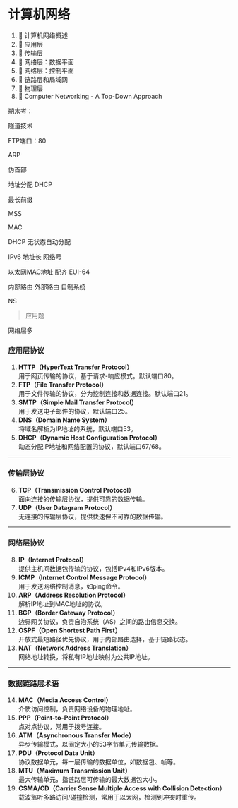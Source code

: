 # 计算机网络

1. 📄 计算机网络概述
2. 📄 应用层
3. 📄 传输层
4. 📄 网络层：数据平面
5. 📄 网络层：控制平面
6. 📄 链路层和局域网
7. 📄 物理层
8. 📄 Computer Networking - A Top-Down Approach

期末考：

隧道技术

FTP端口：80

ARP

伪首部

地址分配 DHCP

最长前缀

MSS

MAC

DHCP 无状态自动分配

IPv6 地址长 网络号

以太网MAC地址 配齐 EUI-64

内部路由 外部路由 自制系统

NS

> 应用题

网络层多

### **应用层协议**

1. **HTTP（HyperText Transfer Protocol）**   
    用于网页传输的协议，基于请求-响应模式。默认端口80。
2. **FTP（File Transfer Protocol）**   
    用于文件传输的协议，分为控制连接和数据连接。默认端口21。
3. **SMTP（Simple Mail Transfer Protocol）**   
    用于发送电子邮件的协议，默认端口25。
4. **DNS（Domain Name System）**   
    将域名解析为IP地址的系统，默认端口53。
5. **DHCP（Dynamic Host Configuration Protocol）**   
    动态分配IP地址和网络配置的协议，默认端口67/68。

---

### **传输层协议**

6. **TCP（Transmission Control Protocol）**   
    面向连接的传输层协议，提供可靠的数据传输。
7. **UDP（User Datagram Protocol）**   
    无连接的传输层协议，提供快速但不可靠的数据传输。

---

### **网络层协议**

8. **IP（Internet Protocol）**   
    提供主机间数据包传输的协议，包括IPv4和IPv6版本。
9. **ICMP（Internet Control Message Protocol）**   
    用于发送网络控制消息，如ping命令。
10. **ARP（Address Resolution Protocol）**   
     解析IP地址到MAC地址的协议。
11. **BGP（Border Gateway Protocol）**   
     边界网关协议，负责自治系统（AS）之间的路由信息交换。
12. **OSPF（Open Shortest Path First）**   
     开放式最短路径优先协议，用于内部路由选择，基于链路状态。
13. **NAT（Network Address Translation）**   
     网络地址转换，将私有IP地址映射为公共IP地址。

---

### **数据链路层术语**

14. **MAC（Media Access Control）**   
     介质访问控制，负责网络设备的物理地址。
15. **PPP（Point-to-Point Protocol）**   
     点对点协议，常用于拨号连接。
16. **ATM（Asynchronous Transfer Mode）**   
     异步传输模式，以固定大小的53字节单元传输数据。
17. **PDU（Protocol Data Unit）**   
     协议数据单元，每一层传输的数据单位，如数据包、帧等。
18. **MTU（Maximum Transmission Unit）**   
     最大传输单元，指链路层可传输的最大数据包大小。
19. **CSMA/CD（Carrier Sense Multiple Access with Collision Detection）**   
     载波监听多路访问/碰撞检测，常用于以太网，检测到冲突时重传。
